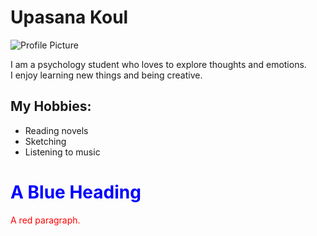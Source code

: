 <!DOCTYPE html>
<html lang="en">
<head>
  <meta charset="UTF-8" />
  <meta name="viewport" content="width=device-width, initial-scale=1.0"/>
 
</head>
<body>
  <h1>Upasana Koul</h1>
  <img src="https://images.unsplash.com/photo-1503023345310-bd7c1de61c7d" alt="Profile Picture">
  <p>I am a psychology student who loves to explore thoughts and emotions.<br>
     I enjoy learning new things and being creative.</p>
  <h2>My Hobbies:</h2>
  <ul>
    <li>Reading novels</li>
    <li>Sketching</li>
    <li>Listening to music</li>
  </ul>
</body>
</html>

<h1 style="color:blue;">A Blue Heading</h1>

<p style="color:red;">A red paragraph.</p>
